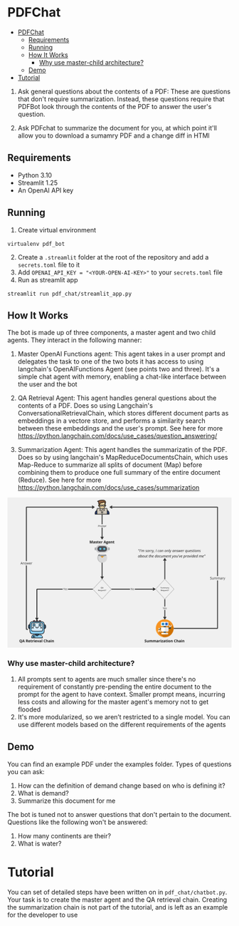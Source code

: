# PDFChat
- [PDFChat](#pdfchat)
  - [Requirements](#requirements)
  - [Running](#running)
  - [How It Works](#how-it-works)
    - [Why use master-child architecture?](#why-use-master-child-architecture)
  - [Demo](#demo)
- [Tutorial](#tutorial)

1. Ask general questions about the contents of a PDF: These are questions that don't require summarization.
        Instead, these questions require that PDFBot look through the contents of the PDF to answer the user's
        question.

2. Ask PDFchat to summarize the document for you, at which point it'll allow you to download a sumamry PDF and a change diff in HTMl


## Requirements
* Python 3.10
* Streamlit 1.25
* An OpenAI API key

## Running
1. Create virtual environment
```
virtualenv pdf_bot
```

2. Create a `.streamlit` folder at the root of the repository and add a `secrets.toml` file to it
3. Add `OPENAI_API_KEY = "<YOUR-OPEN-AI-KEY>"` to your `secrets.toml` file
4. Run as streamlit app
```
streamlit run pdf_chat/streamlit_app.py
```

## How It Works
The bot is made up of three components, a master agent and two child agents. They interact in the following manner:
    
1. Master OpenAI Functions agent: This agent takes in a user prompt and delegates the task to one of the two bots it has access to using langchain's OpenAIFunctions Agent (see points two and three). It's a simple chat agent with memory, enabling a chat-like interface between the user and the bot
    
2. QA Retrieval Agent: This agent handles general questions about the contents of a PDF. Does so using Langchain's ConversationalRetrievalChain, which stores different document parts as embeddings in a vectore store, and performs a similarity search between these embeddings and the user's prompt. See here for more https://python.langchain.com/docs/use_cases/question_answering/

3. Summarization Agent: This agent handles the summarizatin of the PDF. Does so by using langchain's MapReduceDocumentsChain, which uses Map-Reduce to summarize all splits of document (Map) before combining them to produce one full summary of the entire document (Reduce). See here for more https://python.langchain.com/docs/use_cases/summarization

<img src="_static/basic_flow.png" alt="drawing" width="800"/>

### Why use master-child architecture?
1. All prompts sent to agents are much smaller since there's no requirement of constantly pre-pending the entire document to the prompt for the agent to have context. Smaller prompt means, incurring less costs and allowing for the master agent's memory not to get flooded
2. It's more modularized, so we aren’t restricted to a single model. You can use different models based on the different requirements of the agents

## Demo
You can find an example PDF under the examples folder. Types of questions you can ask:

1. How can the definition of demand change based on who is defining it?
2. What is demand?
3. Summarize this document for me

The bot is tuned not to answer questions that don't pertain to the document. Questions like the following won't be answered:
1. How many continents are their?
2. What is water?

# Tutorial
You can set of detailed steps have been written on in `pdf_chat/chatbot.py`. Your task is to create the master agent and the QA retrieval chain. Creating the summarization chain is not part of the tutorial, and is left as an example for the developer to use